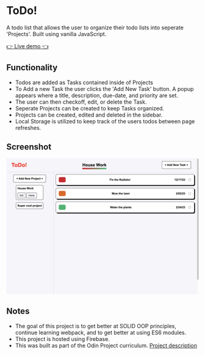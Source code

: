 # ToDo!

A todo list that allows the user to organize their todo lists into seperate 'Projects'. Built using vanilla JavaScript.

[👉 Live demo 👈](https://todo1-ed178.web.app/)

## Functionality
  - Todos are added as Tasks contained inside of Projects
  - To Add a new Task the user clicks the 'Add New Task' button. A popup appears where a title, description, due-date, and priority are set. 
  - The user can then checkoff, edit, or delete the Task.
  - Seperate Projects can be created to keep Tasks organized.
  - Projects can be created, edited and deleted in the sidebar. 
  - Local Storage is utilized to keep track of the users todos between page refreshes. 

## Screenshot
![screenshot](/src/images/screenshot.png?raw=true)

## Notes
  - The goal of this project is to get better at SOLID OOP principles, continue learning webpack, and to get better at using ES6 modules.
  - This project is hosted using Firebase.
  - This was built as part of the Odin Project curriculum. [Project description](https://www.theodinproject.com/lessons/javascript-todo-list#assignment)
